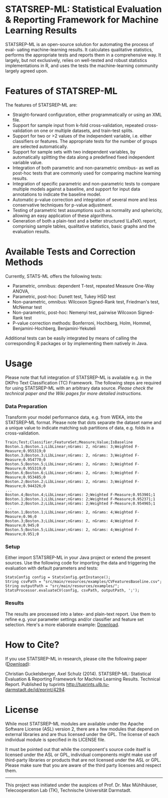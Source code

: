 # STATSREP-ML: Statistical Evaluation & Reporting Framework for Machine Learning Results #

STATSREP-ML is an open-source solution for automating the process of eval- uating machine-learning results. It calculates qualitative statistics, performs the appropriate tests and reports them in a comprehensive way. It largely, but not exclusively, relies on well-tested and robust statistics implementations in R, and uses the tests the machine-learning community largely agreed upon.

# Features of STATSREP-ML #
The features of STATSREP-ML are:
  * Straight-forward configuration, either programmatically or using an XML file.
  * Support for sample input from k-fold cross-validation, repeated cross-validation on one or multiple datasets, and train-test splits.
  * Support for two or >2 values of the independent variable, i.e. either classifiers or features. The appropriate tests for the number of groups are selected automatically.
  * Support for sample sets with two independent variables, by automatically splitting the data along a predefined fixed independent variable value.
  * Integration of both parametric and non-parametric omnibus- as well as post-hoc tests that are commonly used for comparing machine learning results.
  * Integration of specific parametric and non-parametric tests to compare multiple models against a baseline, and support for input data annotations to indicate the baseline model.
  * Automatic p-value correction and integration of several more and less conservative techniques for p-value adjustment.
  * Testing of parametric test assumptions such as normality and sphericity, allowing an easy application of these algorithms.
  * Generation of both a plain-text and a better structured \LaTeX\ report, comprising sample tables, qualitative statistics, basic graphs and the evaluation results.

# Available Tests and Correction Methods #
Currently, STATS-ML offers the following tests:
  * Parametric, omnibus: dependent T-test, repeated Measure One-Way ANOVA,
  * Parametric, post-hoc: Dunett test, Tukey HSD test
  * Non-parametric, omnibus: Wilcoxon Signed-Rank test, Friedman's test, McNemar test
  * Non-parametric, post-hoc: Nemenyi test, pairwise Wilcoxon Signed-Rank test
  * P-value correction methods: Bonferroni, Hochberg, Holm, Hommel, Benjamini-Hochberg, Benjamini-Yekuteli

Additional tests can be easily integrated by means of calling the corresponding R packages or by implementing them natively in Java.

# Usage #
Please note that full integration of STATSREP-ML is available e.g. in the DKPro Text Classification (TC) Framework. The following steps are required for using STATSREP-ML with an arbitrary data source. _Please check the technical paper and the Wiki pages for more detailed instructions._
### Data Preparation ###
Transform your model performance data, e.g. from WEKA, into the STATSREP-ML format. Please note that dots separate the dataset name and a unique value to indicate matching sub partitions of data, e.g. folds in a cross-validation.

```
Train;Test;Classifier;FeatureSet;Measure;Value;IsBaseline
Boston.1;Boston.1;LibLinear;nGrams: 2, nGrams: 3;Weighted F-Measure;0.955319;0
Boston.3;Boston.3;LibLinear;nGrams: 2, nGrams: 3;Weighted F-Measure;0.954770;0
Boston.5;Boston.5;LibLinear;nGrams: 2, nGrams: 3;Weighted F-Measure;0.955319;0
Boston.6;Boston.6;LibLinear;nGrams: 2, nGrams: 3;Weighted F-Measure;0.953485;0
Boston.2;Boston.2;LibLinear;nGrams: 2, nGrams: 3;Weighted F-Measure;0.944326;0
...
Boston.4;Boston.4;LibLinear;nGrams: 2;Weighted F-Measure;0.953901;1
Boston.1;Boston.1;LibLinear;nGrams: 2;Weighted F-Measure;0.952371;1
Boston.2;Boston.2;LibLinear;nGrams: 2;Weighted F-Measure;0.954965;1
...
Boston.1;Boston.1;LibLinear;nGrams: 2, nGrams: 4;Weighted F-Measure;0.96;0
Boston.3;Boston.3;LibLinear;nGrams: 2, nGrams: 4;Weighted F-Measure;0.945;0
Boston.5;Boston.5;LibLinear;nGrams: 2, nGrams: 4;Weighted F-Measure;0.951;0
```

### Setup ###
Either import STATSREP-ML in your Java project or extend the present sources. Use the following code for importing the data and triggering the evaluation with default parameters and tests:
```
StatsConfig config = StatsConfig.getInstance();
String csvPath = "src/main/resources/examples/CVFeaturesBaseline.csv";
String outputPath = "src/main/resources/examples/";
StatsProcessor.evaluateCV(config, csvPath, outputPath, ';');	
```

### Results ###
The results are processed into a latex- and plain-text report. Use them to refine e.g. your parameter settings and/or classifier and feature set selection. Here's a more elaborate example: [Download](http://doc.gold.ac.uk/~cguck001/STATSREP_ML/ExampleReport.pdf).

# How to Cite? #
If you use STATSREP-ML in research, please cite the following paper ([Download](http://tuprints.ulb.tu-darmstadt.de/4294/1/Report_Final.pdf)):

Christian Guckelsberger, Axel Schulz (2014). STATSREP-ML: Statistical Evaluation & Reporting Framework for Machine Learning Results. Technical Report. Published by tuprints http://tuprints.ulb.tu-darmstadt.de/id/eprint/4294.

# License #
While most  STATSREP-ML modules are available under the Apache Software License (ASL) version 2, there are a few modules that depend on external libraries and are thus licensed under the GPL. The license of each individual module is specified in its LICENSE file.

It must be pointed out that while the component's source code itself is licensed under the ASL or GPL, individual components might make use of third-party libraries or products that are not licensed under the ASL or GPL. Please make sure that you are aware of the third party licenses and respect them.


---

This project was initiated under the auspices of Prof. Dr. Max Mühlhäuser, Telecooperation Lab (TK), Technische Universität Darmstadt.